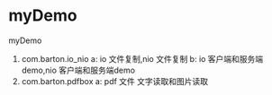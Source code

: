 # myDemo
myDemo

1. com.barton.io_nio
    a: io 文件复制,nio 文件复制
    b: io 客户端和服务端demo,nio 客户端和服务端demo
2. com.barton.pdfbox
    a: pdf 文件 文字读取和图片读取
